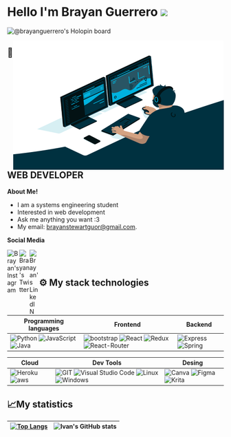 # Hello I'm Brayan Guerrero <img src="https://media.giphy.com/media/hvRJCLFzcasrR4ia7z/giphy.gif" width="25px">

![@brayanguerrero's Holopin board](https://holopin.io/api/user/board?user=brayanguerrero)

<img align="right" alt="GIF" src="https://raw.githubusercontent.com/BrayanGuerreroXD/BrayanGuerreroXD/master/Imagenes/code.gif" width="490" height="300"/>

## 🚀 WEB DEVELOPER ##

**About Me!**

- I am a systems engineering student
- Interested in web  development
- Ask me anything you want :3 
- My email: [brayanstewartguor@gmail.com](mailto:brayanstewartguor@gmail.com).

**Social Media**

<a href="https://www.instagram.com/_besgo_/">
  <img align="left" alt="Brayan's Instagram" width="28px" src="https://img.icons8.com/fluency/48/000000/instagram-new.png"/>
</a>
<a href="https://twitter.com/@BesgoXD">
  <img align="left" alt="Brayan's Twitter" width="24px" src="https://raw.githubusercontent.com/peterthehan/peterthehan/master/assets/twitter.svg" />
</a>
<a href="https://www.linkedin.com/in/brayan-stewart-guerrero-ordo%C3%B1ez-2950a6225/">
  <img align="left" alt="Brayan's LinkedIN" width="22px" src="https://raw.githubusercontent.com/peterthehan/peterthehan/master/assets/linkedin.svg" />
</a>

<br />
<br />

## ⚙ My stack technologies
|Programming languages|Frontend|Backend|
|---|---|---|
|![Python](https://img.shields.io/badge/Python-3776AB?style=for-the-badge&logo=python&logoColor=white) ![JavaScript](https://img.shields.io/badge/JavaScript-323330?style=for-the-badge&logo=javascript&logoColor=F7DF1E") ![Java](https://img.shields.io/badge/Java-ED8B00?style=for-the-badge&logo=openjdk&logoColor=white) |![bootstrap](https://img.shields.io/badge/Bootstrap-563D7C?style=for-the-badge&logo=bootstrap&logoColor=white) ![React](https://img.shields.io/badge/react-%2320232a.svg?style=for-the-badge&logo=react&logoColor=%2361DAFB) ![Redux](https://img.shields.io/badge/Redux-593D88?style=for-the-badge&logo=redux&logoColor=white) ![React-Router](https://img.shields.io/badge/React_Router-CA4245?style=for-the-badge&logo=react-router&logoColor=white)|![Express](https://img.shields.io/badge/Express.js-404D59?style=for-the-badge) ![Spring](	https://img.shields.io/badge/Spring-6DB33F?style=for-the-badge&logo=spring&logoColor=white)|

|Cloud|Dev Tools|Desing
|---|---|---|
|![Heroku](https://img.shields.io/badge/Heroku-430098?style=for-the-badge&logo=heroku&logoColor=white) ![aws](https://img.shields.io/badge/Amazon_AWS-232F3E?style=for-the-badge&logo=amazon-aws&logoColor=white)|![GIT](https://img.shields.io/badge/GIT-E44C30?style=for-the-badge&logo=git&logoColor=white") ![Visual Studio Code](https://img.shields.io/badge/Visual%20Studio%20Code-0078d7.svg?style=for-the-badge&logo=visual-studio-code&logoColor=white) ![Linux](https://img.shields.io/badge/Linux-FCC624?style=for-the-badge&logo=linux&logoColor=black) ![Windows](https://img.shields.io/badge/Windows-0078D6?style=for-the-badge&logo=windows&logoColor=white)|![Canva](https://img.shields.io/badge/Canva-%2300C4CC.svg?style=for-the-badge&logo=Canva&logoColor=white) ![Figma](https://img.shields.io/badge/figma-%23F24E1E.svg?style=for-the-badge&logo=figma&logoColor=white) ![Krita](https://img.shields.io/badge/Krita-203759?style=for-the-badge&logo=krita&logoColor=EEF37B)|

## 📈My statistics
|[![Top Langs](https://github-readme-stats.vercel.app/api/top-langs/?username=BrayanGuerreroXD&show_icons=true&theme=tokyonight)](https://github.com/BrayanGuerreroXd/github-readme-stats)|![Ivan's GitHub stats](https://github-readme-stats.vercel.app/api?username=BrayanGuerreroXD&show_icons=true&theme=tokyonight)|
|---|---|
